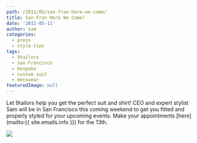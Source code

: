 ```yaml
---
path: /2011/05/san-fran-here-we-come/
title: San Fran Here We Come!
date: '2011-05-11'
author: sam
categories:
  - press
  - style-tips
tags:
  - 9tailors
  - San Francisco
  - bespoke
  - custom suit
  - menswear
featuredImage: null
---
```

Let 9tailors help you get the perfect suit and shirt! CEO and expert stylist Sam will be in San Francisco this coming weekend to get you fitted and properly styled for your upcoming events. Make your appointments [here](mailto:{{ site.emails.info }}) for the 13th.

[![](http://2.bp.blogspot.com/-AotJ3959Y2s/TcqkKj6jJHI/AAAAAAAAAUY/n7MEczMwZis/s400/images.jpeg)](http://2.bp.blogspot.com/-AotJ3959Y2s/TcqkKj6jJHI/AAAAAAAAAUY/n7MEczMwZis/s1600/images.jpeg)